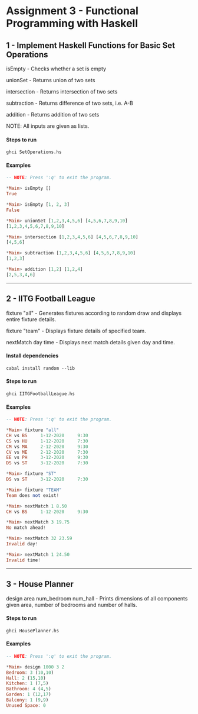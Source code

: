 # Assignment 3 - Functional Programming with Haskell


## 1 - Implement Haskell Functions for Basic Set Operations

isEmpty - Checks whether a set is empty

unionSet - Returns union of two sets

intersection - Returns intersection of two sets

subtraction - Returns difference of two sets, i.e. A-B

addition - Returns addition of two sets

NOTE: All inputs are given as lists.

#### Steps to run
```shell
ghci SetOperations.hs
```

#### Examples
```haskell
-- NOTE: Press ':q' to exit the program.

*Main> isEmpty []
True

*Main> isEmpty [1, 2, 3]
False

*Main> unionSet [1,2,3,4,5,6] [4,5,6,7,8,9,10]
[1,2,3,4,5,6,7,8,9,10]

*Main> intersection [1,2,3,4,5,6] [4,5,6,7,8,9,10]
[4,5,6]

*Main> subtraction [1,2,3,4,5,6] [4,5,6,7,8,9,10]
[1,2,3]

*Main> addition [1,2] [1,2,4]
[2,5,3,4,6]
```

---

## 2 - IITG Football League

fixture "all" - Generates fixtures according to random draw and displays entire fixture details.

fixture "team" - Displays fixture details of specified team.

nextMatch day time - Displays next match details given day and time.

#### Install dependencies
```shell
cabal install random --lib
```

#### Steps to run
```shell
ghci IITGFootballLeague.hs
```

#### Examples
```haskell
-- NOTE: Press ':q' to exit the program.

*Main> fixture "all"
CH vs BS     1-12-2020     9:30
CS vs HU     1-12-2020     7:30
CM vs MA     2-12-2020     9:30
CV vs ME     2-12-2020     7:30
EE vs PH     3-12-2020     9:30
DS vs ST     3-12-2020     7:30

*Main> fixture "ST"
DS vs ST     3-12-2020     7:30

*Main> fixture "TEAM"
Team does not exist!

*Main> nextMatch 1 8.50
CH vs BS     1-12-2020     9:30

*Main> nextMatch 3 19.75
No match ahead!

*Main> nextMatch 32 23.59
Invalid day!

*Main> nextMatch 1 24.50
Invalid time!
```

---

## 3 - House Planner

design area num_bedroom num_hall - Prints dimensions of all components given area, number of bedrooms and number of halls.

#### Steps to run
```shell
ghci HousePlanner.hs
```

#### Examples
```haskell
-- NOTE: Press ':q' to exit the program.

*Main> design 1000 3 2
Bedroom: 3 (10,10)
Hall: 2 (15,10)
Kitchen: 1 (7,5)
Bathroom: 4 (4,5)
Garden: 1 (12,17)
Balcony: 1 (9,9)
Unused Space: 0
```
